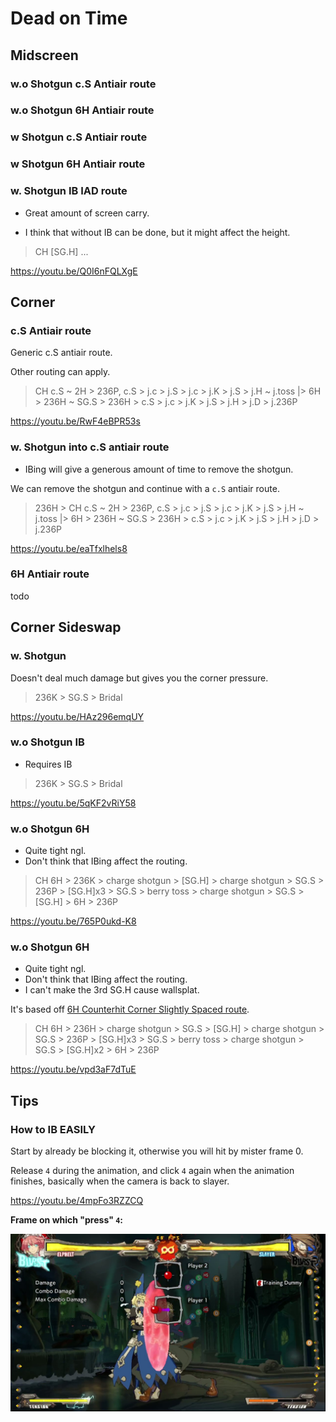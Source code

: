 # Dead on Time

## Midscreen

### w.o Shotgun c.S Antiair route

### w.o Shotgun 6H Antiair route

### w Shotgun c.S Antiair route

### w Shotgun 6H Antiair route

### w. Shotgun IB IAD route

- Great amount of screen carry.

- I think that without IB can be done, but it might affect the height.

> CH [SG.H] ...

https://youtu.be/Q0I6nFQLXgE

## Corner

### c.S Antiair route

Generic c.S antiair route.

Other routing can apply.

> CH c.S ~ 2H > 236P, c.S > j.c > j.S > j.c > j.K > j.S > j.H ~ j.toss |> 6H > 236H ~ SG.S > 236H > c.S > j.c > j.K > j.S > j.H > j.D > j.236P

https://youtu.be/RwF4eBPR53s

### w. Shotgun into c.S antiair route

- IBing will give a generous amount of time to remove the shotgun.

We can remove the shotgun and continue with a `c.S` antiair route.

> 236H > CH c.S ~ 2H > 236P, c.S > j.c > j.S > j.c > j.K > j.S > j.H ~ j.toss |> 6H > 236H ~ SG.S > 236H > c.S > j.c > j.K > j.S > j.H > j.D > j.236P

https://youtu.be/eaTfxlhels8

### 6H Antiair route

todo

## Corner Sideswap

### w. Shotgun

Doesn't deal much damage but gives you the corner pressure.

> 236K > SG.S > Bridal

https://youtu.be/HAz296emqUY

### w.o Shotgun IB

- Requires IB

> 236K > SG.S > Bridal

https://youtu.be/5qKF2vRiY58

### w.o Shotgun 6H

- Quite tight ngl.
- Don't think that IBing affect the routing.

> CH 6H > 236K > charge shotgun > [SG.H] > charge shotgun > SG.S > 236P > [SG.H]x3 > SG.S > berry toss > charge shotgun > SG.S > [SG.H] > 6H > 236P

https://youtu.be/765P0ukd-K8

### w.o Shotgun 6H

- Quite tight ngl.
- Don't think that IBing affect the routing.
- I can't make the 3rd SG.H cause wallsplat.

It's based off [6H Counterhit Corner Slightly Spaced route](#corner-slightly-spaced).

> CH 6H > 236H > charge shotgun > SG.S > [SG.H] > charge shotgun > SG.S > 236P > [SG.H]x3 > SG.S > berry toss > charge shotgun > SG.S > [SG.H]x2 > 6H > 236P

https://youtu.be/vpd3aF7dTuE

## Tips

### How to IB EASILY

Start by already be blocking it, otherwise you will hit by mister frame 0.

Release `4` during the animation, and click `4` again when the animation finishes, basically when the camera is back to slayer.

https://youtu.be/4mpFo3RZZCQ

**Frame on which "press" `4`:**

![Elphelt_Practice_Tip_Dead_on_Time_DIY.jpg](src/Elphelt_Practice_Tip_Dead_on_Time_DIY.jpg)
